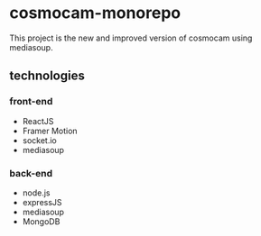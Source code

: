 # cosmocam-monorepo

This project is the new and improved version of cosmocam using mediasoup.

## technologies

### front-end

- ReactJS
- Framer Motion
- socket.io
- mediasoup

### back-end

- node.js
- expressJS
- mediasoup
- MongoDB
